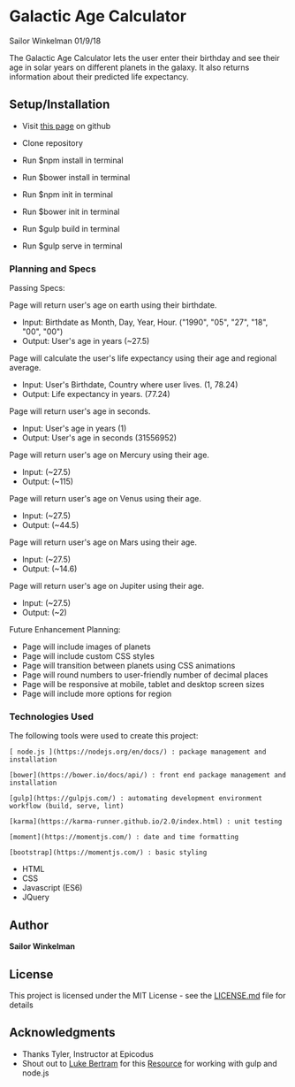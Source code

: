 # Galactic Age Calculator
Sailor Winkelman
01/9/18


The Galactic Age Calculator lets the user enter their birthday and see their age in solar years on different planets in the galaxy. It also returns information about their predicted life expectancy.

## Setup/Installation

* Visit [this page](https://sailor27.github.io/galactic-age/)
 on github

* Clone repository
* Run $npm install in terminal
* Run $bower install in terminal
* Run $npm init in terminal
* Run $bower init in terminal
* Run $gulp build in terminal
* Run $gulp serve in terminal

### Planning and Specs

Passing Specs:

Page will return user's age on earth using their birthdate.
* Input: Birthdate as Month, Day, Year, Hour. ("1990", "05", "27", "18", "00", "00")
* Output: User's age in years (~27.5)

Page will calculate the user's life expectancy using their age and regional average.
* Input: User's Birthdate, Country where user lives. (1, 78.24)
* Output: Life expectancy in years. (77.24)

Page will return user's age in seconds.
* Input: User's age in years (1)
* Output: User's age in seconds (31556952)

Page will return user's age on Mercury using their age.
* Input: (~27.5)
* Output: (~115)

Page will return user's age on Venus using their age.
* Input: (~27.5)
* Output: (~44.5)

Page will return user's age on Mars using their age.
* Input: (~27.5)
* Output: (~14.6)

Page will return user's age on Jupiter using their age.
* Input: (~27.5)
* Output: (~2)

Future Enhancement Planning:

* Page will include images of planets
* Page will include custom CSS styles
* Page will transition between planets using CSS animations
* Page will round numbers to user-friendly number of decimal places
* Page will be responsive at mobile, tablet and desktop screen sizes
* Page will include more options for region


### Technologies Used

The following tools were used to create this project:

```
[ node.js ](https://nodejs.org/en/docs/) : package management and installation
```

```
[bower](https://bower.io/docs/api/) : front end package management and installation
```

```
[gulp](https://gulpjs.com/) : automating development environment workflow (build, serve, lint)
```

```
[karma](https://karma-runner.github.io/2.0/index.html) : unit testing
```

```
[moment](https://momentjs.com/) : date and time formatting
```

```
[bootstrap](https://momentjs.com/) : basic styling
```

* HTML
* CSS
* Javascript (ES6)
* JQuery


## Author

 **Sailor Winkelman**

## License

This project is licensed under the MIT License - see the [LICENSE.md](LICENSE.md) file for details

## Acknowledgments

* Thanks Tyler, Instructor at Epicodus
* Shout out to [Luke Bertram](https://github.com/lukebertram) for this [Resource](https://github.com/lukebertram/js-boilerplate/blob/master/JS_PROJECT_SETUP.md) for working with gulp and node.js
